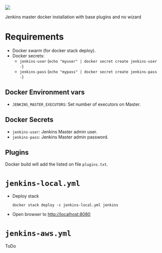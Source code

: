 ![](https://travis-ci.org/sdelrio/jenkins.svg?branch=master)

Jenkins master docker installation with base plugins and no wizard

# Requirements

- Docker swarm (for docker stack deploy).
- Docker secrets:
  - `jenkins-user` (`echo "myuser" | docker secret create jenkins-user -`)
  - `jenkins-pass` (`echo "mypass" | docker secret create jenkins-pass -`)

## Docker Environment vars

- `JENKINS_MASTER_EXECUTORS`: Set number of executors on Master.

## Docker Secrets

- `jenkins-user`: Jenkins Master admin user.
- `jenkins-pass`: Jenkins Master admin password.

## Plugins

Docker build will add the listed on file `plugins.txt`.

# `jenkins-local.yml`

- Deploy stack
    ```
    docker stack deploy -c jenkins-local.yml jenkins
    ```
- Open browser to <http://localhost:8080>

# `jenkins-aws.yml`

ToDo


